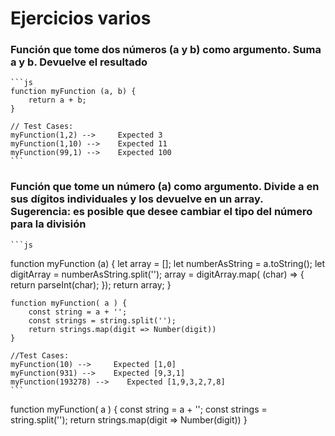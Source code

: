 # Ejercicios varios

### Función que tome dos números (a y b) como argumento. Suma a y b. Devuelve el resultado

    ```js
    function myFunction (a, b) {
        return a + b;
    }

    // Test Cases:
    myFunction(1,2) -->     Expected 3
    myFunction(1,10) -->    Expected 11
    myFunction(99,1) -->    Expected 100
    ```

### Función que tome un número (a) como argumento. Divide a en sus dígitos individuales y los devuelve en un array. Sugerencia: es posible que desee cambiar el tipo del número para la división

    ```js
   function myFunction (a) {
        let array = [];
        let numberAsString = a.toString();
        let digitArray = numberAsString.split('');
        array = digitArray.map( (char) => {
        return parseInt(char);
    });
    return array;
    }

    function myFunction( a ) {
        const string = a + '';
        const strings = string.split('');
        return strings.map(digit => Number(digit))
    }

    //Test Cases:
    myFunction(10) -->     Expected [1,0]
    myFunction(931) -->    Expected [9,3,1]
    myFunction(193278) -->    Expected [1,9,3,2,7,8]
    ```


function myFunction( a ) {
  const string = a + '';
  const strings = string.split('');
  return strings.map(digit => Number(digit))
}